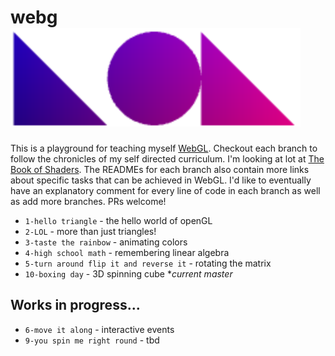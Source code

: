 # webg![](https://github.com/vipyne/webgLOL/blob/master/_webgLOL_.png)

This is a playground for teaching myself [WebGL](https://developer.mozilla.org/en-US/docs/Web/API/WebGL_API).
Checkout each branch to follow the chronicles of my self directed curriculum.
I'm looking at lot at [The Book of Shaders](http://patriciogonzalezvivo.com/2015/thebookofshaders/).
The READMEs for each branch also contain more links about specific tasks that can be achieved in WebGL.
I'd like to eventually have an explanatory comment for every line of code in each branch as well as add more branches. PRs welcome!

* `1-hello triangle` - the hello world of openGL
* `2-LOL` - more than just triangles!
* `3-taste the rainbow` - animating colors
* `4-high school math` - remembering linear algebra
* `5-turn around flip it and reverse it` - rotating the matrix
* `10-boxing day` - 3D spinning cube **current master*

Works in progress...
--------------
* `6-move it along` - interactive events
* `9-you spin me right round` - tbd
